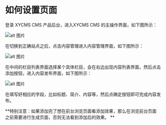 # 如何设置页面

登录 XYCMS CMS 产品后台，进入XYCMS CMS 的主操作界面，如下图所示：

![alt 图片](/assets/img/use/20210803143809.png)

在切换到正确站点之后，点击内容管理进入内容管理界面，如下图所示：

![alt 图片](/assets/img/use/20210803143809.png)

在中间的栏目列表界面选择某个具体栏目，会在右边出现内容列表界面，然后点击添加按钮，进入内容发布界面，如下图所示：

![alt 图片](/assets/img/use/20210803143809.png)

在填写好相应的字段，比如标题、简介、内容等，然后点确定按钮即可完成内容发布。

**特别注意：如果添加完了想在前台浏览页面看添加效果，那么在浏览前台页面之前需要进行生成页面，否则无法看到添加后的效果。 **